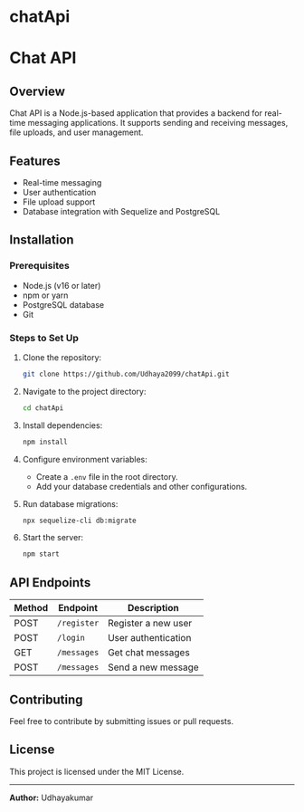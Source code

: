 # chatApi
# Chat API

## Overview
Chat API is a Node.js-based application that provides a backend for real-time messaging applications. It supports sending and receiving messages, file uploads, and user management.

## Features
- Real-time messaging
- User authentication
- File upload support
- Database integration with Sequelize and PostgreSQL

## Installation
### Prerequisites
- Node.js (v16 or later)
- npm or yarn
- PostgreSQL database
- Git

### Steps to Set Up
1. Clone the repository:
   ```sh
   git clone https://github.com/Udhaya2099/chatApi.git
   ```
2. Navigate to the project directory:
   ```sh
   cd chatApi
   ```
3. Install dependencies:
   ```sh
   npm install
   ```
4. Configure environment variables:
   - Create a `.env` file in the root directory.
   - Add your database credentials and other configurations.

5. Run database migrations:
   ```sh
   npx sequelize-cli db:migrate
   ```
6. Start the server:
   ```sh
   npm start
   ```

## API Endpoints
| Method | Endpoint        | Description            |
|--------|----------------|------------------------|
| POST   | `/register`    | Register a new user    |
| POST   | `/login`       | User authentication    |
| GET    | `/messages`    | Get chat messages      |
| POST   | `/messages`    | Send a new message     |

## Contributing
Feel free to contribute by submitting issues or pull requests.

## License
This project is licensed under the MIT License.

---
**Author:** Udhayakumar


